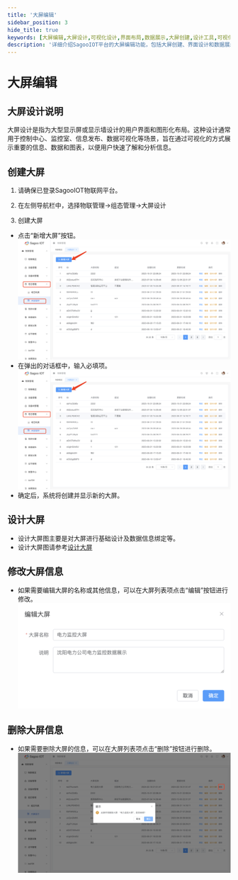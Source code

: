 ```yaml
---
title: '大屏编辑'
sidebar_position: 3
hide_title: true
keywords: [大屏编辑,大屏设计,可视化设计,界面布局,数据展示,大屏创建,设计工具,可视化编辑,大屏管理,界面设计]
description: '详细介绍SagooIOT平台的大屏编辑功能，包括大屏创建、界面设计和数据展示等内容。'
---
```

# 大屏编辑

## 大屏设计说明

大屏设计是指为大型显示屏或显示墙设计的用户界面和图形化布局。这种设计通常用于控制中心、监控室、信息发布、数据可视化等场景，旨在通过可视化的方式展示重要的信息、数据和图表，以便用户快速了解和分析信息。


## 创建大屏

1. 请确保已登录SagooIOT物联网平台。

2. 在左侧导航栏中，选择物联管理->组态管理->大屏设计

3. 创建大屏
* 点击“新增大屏”按钮。
  ![新增大屏按钮](img/add-a-large-screen-button.png)
* 在弹出的对话框中，输入必填项。
  ![新增大屏](img/add-a-large-screen-button.png)
* 确定后，系统将创建并显示新的大屏。

## 设计大屏

* 设计大屏图主要是对大屏进行基础设计及数据信息绑定等。
* 设计大屏图请参考[设计大屏](design-a-large-screen.md)


## 修改大屏信息

* 如果需要编辑大屏的名称或其他信息，可以在大屏列表项点击“编辑”按钮进行修改。
  ![修改大屏](img/modify-a-large-screen.png)

## 删除大屏信息

* 如果需要删除大屏的信息，可以在大屏列表项点击“删除”按钮进行删除。
  ![删除大屏](img/delete-a-large-screen.png)
